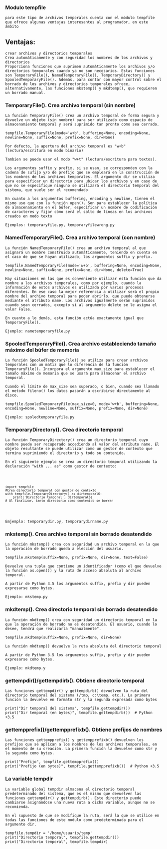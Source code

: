 ### Modulo tempfile

    para este tipo de archivos temporales cuenta con el módulo tempfile que ofrece algunas ventajas interesantes al programador, en este ámbito
    
 ## Ventajas:
 
    crear archivos y directorios temporales
    Crea automáticamente y con seguridad los nombres de los archivos y directorios 
    Proporciona funciones que suprimen automáticamente los archivos y/o directorios temporales cuando ya no son necesarios. Estas funciones son TemporaryFile(), NamedTemporaryFile(), TemporaryDirectory() y SpooledTemporaryFile(). Además, para contar con mayor control sobre el borrado de los archivos y directorios temporales ofrece, alternativamente, las funciones mkstemp() y mkdtemp(), que requieren un borrado manual.
    
 ### TemporaryFile(). Crea archivo temporal (sin nombre)
 
    La función TemporaryFile() crea un archivo temporal de forma segura y devuelve un objeto (sin nombre) para ser utilizado como espacio de almacenamiento temporal y será suprimido tan pronto como sea cerrado. 
    
    tempfile.TemporaryFile(mode='w+b', buffering=None, encoding=None, newline=None, suffix=None, prefix=None, dir=None)
    
    Por defecto, la apertura del archivo temporal es "w+b" (lectura/escritura en modo binario) 
    
    Tambien se puede usar el modo "w+t" (lectura/escritura para textos).
    
    Los argumentos suffix y prefix, si se usan, se corresponden con la cadena de sufijo y/o de prefijo que se empleará en la construcción de los nombres de los archivos temporales. El argumento dir se utiliza para especificar un directorio para ubicar los archivos y en caso de que no se especifique ninguno se utilizará el directorio temporal del sistema, que suele ser el recomendado 
    
    En cuanto a los argumentos buffering, encoding y newline, tienen el mismo uso que con la función open(). Son para establecer la política de almacenamiento en el búfer, especificar un nombre de codificación de caracteres y fijar cómo será el salto de líneas en los archivos creados en modo texto
    
    Ejemplos: temporaryfile.py, temporaryfilewrong.py
    
### NamedTemporaryFile(). Crea archivo temporal (con nombre)

    La función NamedTemporaryFile() crea un archivo temporal al que asignará un nombre construido automáticamente, teniendo en cuenta en el caso de que se hayan utilizado, los argumentos suffix y prefix. 

    tempfile.NamedTemporaryFile(mode='w+b', buffering=None, encoding=None, newline=None, suffix=None, prefix=None, dir=None, delete=True)

    Hay situaciones en las que es conveniente utilizar esta función que da nombre a los archivos temporales, como por ejemplo, cuando la información de estos archivos es utilizada por varios procesos diferentes. En ese caso la mejor referencia a utilizar será el propio nombre del archivo temporal para poder abrirlo, que puede obtenerse mediante el atributo name. Los archivos igualmente serán suprimidos cuando sean cerrados, excepto si al argumento delete se le asigna el valor False. 

    En cuanto a lo demás, esta función actúa exactamente igual que TemporaryFile(). 

    Ejemplo: nametemporaryfile.py
   
### SpooledTemporaryFile(). Crea archivo estableciendo tamaño máximo del búfer de memoria

    La función SpooledTemporaryFile() se utiliza para crear archivos temporales con un matiz que lo diferencia de la función TemporaryFile(). Incorpora el argumento max_size para establecer el tamaño máximo de memoria que se usará para almacenar el archivo temporal. 

    Cuando el límite de max_size sea superado, o bien, cuando sea llamado el metodo fileno() los datos pasarán a escribirse directamente al disco. 

    tempfile.SpooledTemporaryFile(max_size=0, mode='w+b', buffering=None, encoding=None, newline=None, suffix=None, prefix=None, dir=None)
    
    Ejemplo: spoledtemporaryfile.py
    
### TemporaryDirectory(). Crea directorio temporal

    La función TemporaryDirectory() crea un directorio temporal cuyo nombre puede ser recuperado accediendo al valor del atributo name. El objeto resultante se puede utilizar como un gestor de contexto que termina suprimiendo el directorio y todo su contenido. 

    En el siguiente ejemplo se crea un directorio temporal utilizando la declaración "with ... as" como gestor de contexto:

<code>

    import tempfile
    #Crea directorio temporal con gestor de contexto
    with tempfile.TemporaryDirectory() as dirtemporal6:
        print('Directorio temporal', dirtemporal6)
    # Al finalizar, tanto directorio como contenido se borran

 </code>
 
    Emjemplo: temporarydir.py, temporarydirname.py
 
### mkstemp(). Crea archivo temporal sin borrado desatendido

    La función mkstemp() crea con seguridad un archivo temporal en la que la operación de borrado queda a elección del usuario. 

    tempfile.mkstemp(suffix=None, prefix=None, dir=None, text=False) 

    Devuelve una tupla que contiene un identificador (como el que devuelve la función os.open()) y la ruta de acceso absoluta al archivo temporal. 

    A partir de Python 3.5 los argumentos suffix, prefix y dir pueden expresarse como bytes.
    
    Ejemplo: mkstemp.py 

### mkdtemp(). Crea directorio temporal sin borrado desatendido

    La función mkdtemp() crea con seguridad un directorio temporal en la que la operación de borrado no es desatendida. El usuario, cuando lo desee, tendrá que realizarla "manualmente". 

    tempfile.mkdtemp(suffix=None, prefix=None, dir=None)

    La función mkdtemp() devuelve la ruta absoluta del directorio temporal 

    A partir de Python 3.5 los argumentos suffix, prefix y dir pueden expresarse como bytes. 

    Ejemplo: mkdtemp.y
    
    
### gettempdir()/gettempdirb(). Obtiene directorio temporal

    Las funciones gettempdir() y gettempdirb() devuelven la ruta del directorio temporal del sistema (/tmp, c:\temp, etc.). La primera función la devuelve en formato str y la segunda expresada como bytes
    
    print("Dir temporal del sistema", tempfile.gettempdir())
    print("Dir temporal (en bytes)", tempfile.gettempdirb())  # Python +3.5

### gettempprefix()/gettempprefixb(). Obtiene prefijos de nombres

    Las funciones gettempprefix() y gettempprefixb() devuelven los prefijos que se aplican a los nombres de los archivos temporales, en el momento de su creación. La primera función la devuelve como str y la segunda como bytes.

    print("Prefijo", tempfile.gettempprefix())
    print("Prefijo (en bytes)", tempfile.gettempprefixb())  # Python +3.5
    
    
### La variable tempdir

    La variable global tempdir almacena el directorio temporal predeterminado del sistema, que es el mismo que devuelven las funciones gettempdir() y gettempdirb(). Este directorio puede cambiarse asignándose una nueva ruta a dicha variable, aunque no se recomienda. 

    En el supuesto de que se modifique la ruta, será la que se utilice en todas las funciones de este modulo como predeterminada para el argumento dir.

    tempfile.tempdir = '/home/usuario/temp'
    print("Directorio temporal", tempfile.gettempdir())
    print("Directorio temporal", tempfile.tempdir)


